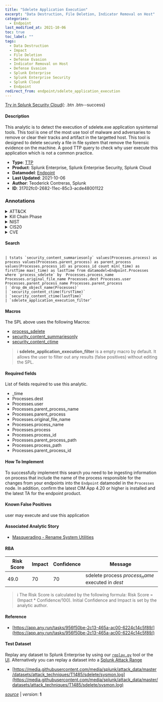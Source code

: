 ```yaml
---
title: "Sdelete Application Execution"
excerpt: "Data Destruction, File Deletion, Indicator Removal on Host"
categories:
  - Endpoint
last_modified_at: 2021-10-06
toc: true
toc_label: ""
tags:
  - Data Destruction
  - Impact
  - File Deletion
  - Defense Evasion
  - Indicator Removal on Host
  - Defense Evasion
  - Splunk Enterprise
  - Splunk Enterprise Security
  - Splunk Cloud
  - Endpoint
redirect_from: endpoint/sdelete_application_execution
---
```




[Try in Splunk Security Cloud](https://www.splunk.com/en_us/cyber-security.html){: .btn .btn--success}

#### Description

This analytic is to detect the execution of sdelete.exe application sysinternal tools. This tool is one of the most use tool of malware and adversaries to remove or clear their tracks and artifact in the targetted host. This tool is designed to delete securely a file in file system that remove the forensic evidence on the machine. A good TTP query to check why user execute this application which is not a common practice.

- **Type**: [TTP](https://github.com/splunk/security_content/wiki/Detection-Analytic-Types)
- **Product**: Splunk Enterprise, Splunk Enterprise Security, Splunk Cloud
- **Datamodel**: [Endpoint](https://docs.splunk.com/Documentation/CIM/latest/User/Endpoint)
- **Last Updated**: 2021-10-06
- **Author**: Teoderick Contreras, Splunk
- **ID**: 31702fc0-2682-11ec-85c3-acde48001122

### Annotations
<details>
  <summary>ATT&CK</summary>

<div markdown="1">

#### [ATT&CK](https://attack.mitre.org/)

| ID          | Technique   | Tactic         |
| ----------- | ----------- |--------------- |
| [T1485](https://attack.mitre.org/techniques/T1485/) | Data Destruction | Impact |

| [T1070.004](https://attack.mitre.org/techniques/T1070/004/) | File Deletion | Defense Evasion |

| [T1070](https://attack.mitre.org/techniques/T1070/) | Indicator Removal on Host | Defense Evasion |

</div>
</details>


<details>
  <summary>Kill Chain Phase</summary>

<div markdown="1">

* Exploitation


</div>
</details>


<details>
  <summary>NIST</summary>

<div markdown="1">



</div>
</details>

<details>
  <summary>CIS20</summary>

<div markdown="1">



</div>
</details>

<details>
  <summary>CVE</summary>

<div markdown="1">


</div>
</details>


#### Search

```

| tstats `security_content_summariesonly` values(Processes.process) as process values(Processes.parent_process) as parent_process values(Processes.process_id) as process_id count min(_time) as firstTime max(_time) as lastTime from datamodel=Endpoint.Processes where `process_sdelete` by  Processes.process_name Processes.original_file_name Processes.dest Processes.user Processes.parent_process_name Processes.parent_process 
| `drop_dm_object_name(Processes)` 
| `security_content_ctime(firstTime)` 
| `security_content_ctime(lastTime)` 
| `sdelete_application_execution_filter`
```

#### Macros
The SPL above uses the following Macros:
* [process_sdelete](https://github.com/splunk/security_content/blob/develop/macros/process_sdelete.yml)
* [security_content_summariesonly](https://github.com/splunk/security_content/blob/develop/macros/security_content_summariesonly.yml)
* [security_content_ctime](https://github.com/splunk/security_content/blob/develop/macros/security_content_ctime.yml)

> :information_source:
> **sdelete_application_execution_filter** is a empty macro by default. It allows the user to filter out any results (false positives) without editing the SPL.



#### Required fields
List of fields required to use this analytic.
* _time
* Processes.dest
* Processes.user
* Processes.parent_process_name
* Processes.parent_process
* Processes.original_file_name
* Processes.process_name
* Processes.process
* Processes.process_id
* Processes.parent_process_path
* Processes.process_path
* Processes.parent_process_id



#### How To Implement
To successfully implement this search you need to be ingesting information on process that include the name of the process responsible for the changes from your endpoints into the `Endpoint` datamodel in the `Processes` node. In addition, confirm the latest CIM App 4.20 or higher is installed and the latest TA for the endpoint product.
#### Known False Positives
user may execute and use this application

#### Associated Analytic Story
* [Masquerading - Rename System Utilities](/stories/masquerading_-_rename_system_utilities)




#### RBA

| Risk Score  | Impact      | Confidence   | Message      |
| ----------- | ----------- |--------------|--------------|
| 49.0 | 70 | 70 | sdelete process $process_name$ executed in $dest$ |


> :information_source:
> The Risk Score is calculated by the following formula: Risk Score = (Impact * Confidence/100). Initial Confidence and Impact is set by the analytic author.


#### Reference

* [https://app.any.run/tasks/956f50be-2c13-465a-ac00-6224c14c5f89/](https://app.any.run/tasks/956f50be-2c13-465a-ac00-6224c14c5f89/)



#### Test Dataset
Replay any dataset to Splunk Enterprise by using our [`replay.py`](https://github.com/splunk/attack_data#using-replaypy) tool or the [UI](https://github.com/splunk/attack_data#using-ui).
Alternatively you can replay a dataset into a [Splunk Attack Range](https://github.com/splunk/attack_range#replay-dumps-into-attack-range-splunk-server)

* [https://media.githubusercontent.com/media/splunk/attack_data/master/datasets/attack_techniques/T1485/sdelete/sysmon.log](https://media.githubusercontent.com/media/splunk/attack_data/master/datasets/attack_techniques/T1485/sdelete/sysmon.log)



[*source*](https://github.com/splunk/security_content/tree/develop/detections/endpoint/sdelete_application_execution.yml) \| *version*: **1**